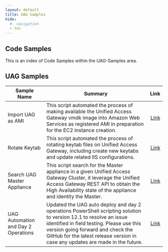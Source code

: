 ```yaml
---
layout: default
title: UAG Samples
hide:
  #- navigation
  - toc
---
```


## Code Samples

This is an index of Code Samples within the UAG-Samples area.

## UAG Samples

| Sample Name | Summary | Link |
| --- | --- | ---:|
| Import UAG as AMI | This script automated the process of making available the Unified Access Gateway vmdk image into Amazon Web Services as registered AMI in preparation for the EC2 instance creation. | [Link](https://github.com/euc-dev/euc-samples/UAG-Samples/Import%20UAG%20as%20AMI) |
| Rotate Keytab | This script automated the process of rotating keytab files on Unified Access Gateway, including create new keytabs and update related IIS configurations. | [Link](https://github.com/euc-dev/euc-samples/UAG-Samples/Rotate%20Keytab) |
| Search UAG Master Appliance | This script search for the Master appliance in a given Unified Access Gateway Cluster, it leverage the Unified Access Gateway REST API to obtain the High Availability state of the appliance and identity the Master. | [Link](https://github.com/euc-dev/euc-samples/UAG-Samples/Search%20UAG%20Master%20Appliance) |
| UAG Automation and Day 2 Operations | Updated the UAG auto deploy and day 2 operations PowerShell scripting solution to version 12.1 to resolve an issue identified in field testing. Please use this version going forward and check the GitHub for the latest release version in case any updates are made in the future. | [Link](https://github.com/euc-dev/euc-samples/UAG-Samples/UAG%20Automation%20and%20Day%202%20Operations) |
